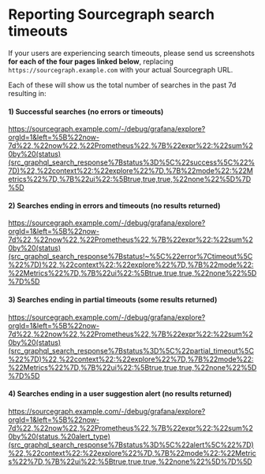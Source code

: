# Reporting Sourcegraph search timeouts

If your users are experiencing search timeouts, please send us screenshots **for each of the four pages linked below**, replacing `https://sourcegraph.example.com` with your actual Sourcegraph URL.

Each of these will show us the total number of searches in the past 7d resulting in:

#### 1) Successful searches (no errors or timeouts)

https://sourcegraph.example.com/-/debug/grafana/explore?orgId=1&left=%5B%22now-7d%22,%22now%22,%22Prometheus%22,%7B%22expr%22:%22sum%20by%20(status)(src_graphql_search_response%7Bstatus%3D%5C%22success%5C%22%7D)%22,%22context%22:%22explore%22%7D,%7B%22mode%22:%22Metrics%22%7D,%7B%22ui%22:%5Btrue,true,true,%22none%22%5D%7D%5D

#### 2) Searches ending in errors and timeouts (no results returned)

https://sourcegraph.example.com/-/debug/grafana/explore?orgId=1&left=%5B%22now-7d%22,%22now%22,%22Prometheus%22,%7B%22expr%22:%22sum%20by%20(status)(src_graphql_search_response%7Bstatus!~%5C%22error%7Ctimeout%5C%22%7D)%22,%22context%22:%22explore%22%7D,%7B%22mode%22:%22Metrics%22%7D,%7B%22ui%22:%5Btrue,true,true,%22none%22%5D%7D%5D

#### 3) Searches ending in partial timeouts (some results returned)

https://sourcegraph.example.com/-/debug/grafana/explore?orgId=1&left=%5B%22now-7d%22,%22now%22,%22Prometheus%22,%7B%22expr%22:%22sum%20by%20(status)(src_graphql_search_response%7Bstatus%3D%5C%22partial_timeout%5C%22%7D)%22,%22context%22:%22explore%22%7D,%7B%22mode%22:%22Metrics%22%7D,%7B%22ui%22:%5Btrue,true,true,%22none%22%5D%7D%5D

#### 4) Searches ending in a user suggestion alert (no results returned)

https://sourcegraph.example.com/-/debug/grafana/explore?orgId=1&left=%5B%22now-7d%22,%22now%22,%22Prometheus%22,%7B%22expr%22:%22sum%20by%20(status,%20alert_type)(src_graphql_search_response%7Bstatus%3D%5C%22alert%5C%22%7D)%22,%22context%22:%22explore%22%7D,%7B%22mode%22:%22Metrics%22%7D,%7B%22ui%22:%5Btrue,true,true,%22none%22%5D%7D%5D
